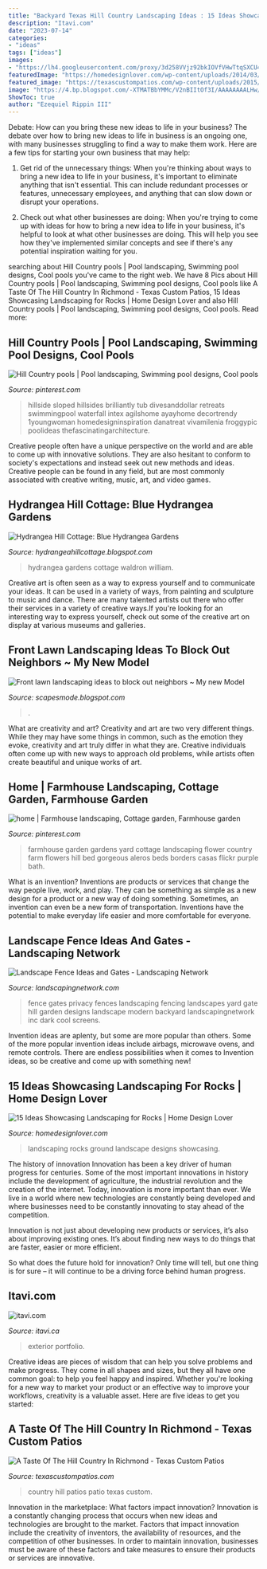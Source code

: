 ```yaml
---
title: "Backyard Texas Hill Country Landscaping Ideas : 15 Ideas Showcasing Landscaping For Rocks"
description: "Itavi.com"
date: "2023-07-14"
categories:
- "ideas"
tags: ["ideas"]
images:
- "https://lh4.googleusercontent.com/proxy/3d258VVjz92bkIOVfVHwTtqSXCU4ocyUw9jJiUovXO8QDE33tPyebWHtffVqSddm0a24HsswRVYzpbFCxy20GQY_8WtlmhPATUDgMwKI7DQFwwZfkbVfxvJqgThOgpg9SZxT=w1200-h630-p-k-no-nu"
featuredImage: "https://homedesignlover.com/wp-content/uploads/2014/03/2-peterson-front.jpg"
featured_image: "https://texascustompatios.com/wp-content/uploads/2015/02/Nieto-Patio-9277-e1446214708404.jpg"
image: "https://4.bp.blogspot.com/-XTMATBbYMMc/V2nBIItOf3I/AAAAAAAALHw/wwUhq2Mp3T48sCej-8BZa10wn-19t_kIQCLcB/s1600/Blue%2BHydrangea%2BGarden%2BWilliam%2BAldron.jpg"
ShowToc: true
author: "Ezequiel Rippin III"
---
```



Debate: How can you bring these new ideas to life in your business?
The debate over how to bring new ideas to life in business is an ongoing one, with many businesses struggling to find a way to make them work. Here are a few tips for starting your own business that may help: 
1. Get rid of the unnecessary things: When you're thinking about ways to bring a new idea to life in your business, it's important to eliminate anything that isn't essential. This can include redundant processes or features, unnecessary employees, and anything that can slow down or disrupt your operations. 

2. Check out what other businesses are doing: When you're trying to come up with ideas for how to bring a new idea to life in your business, it's helpful to look at what other businesses are doing. This will help you see how they've implemented similar concepts and see if there's any potential inspiration waiting for you.

	

		
searching about Hill Country pools | Pool landscaping, Swimming pool designs, Cool pools you've came to the right web. We have 8 Pics about Hill Country pools | Pool landscaping, Swimming pool designs, Cool pools like A Taste Of The Hill Country In Richmond - Texas Custom Patios, 15 Ideas Showcasing Landscaping for Rocks | Home Design Lover and also Hill Country pools | Pool landscaping, Swimming pool designs, Cool pools. Read more:
		
    
## Hill Country Pools | Pool Landscaping, Swimming Pool Designs, Cool Pools

<img loading=lazy src="https://i.pinimg.com/736x/06/f5/bf/06f5bf90e23ae042840930f74a3ec190.jpg" onerror="this.onerror=null;this.src='https://tse4.mm.bing.net/th?id=OIP.0avkaj0Rot_O6WbyHxP9AAAAAA&amp;pid=15.1';" alt="Hill Country pools | Pool landscaping, Swimming pool designs, Cool pools">

_Source: pinterest.com_

>hillside sloped hillsides brilliantly tub divesanddollar retreats swimmingpool waterfall intex agilshome ayayhome decortrendy 1youngwoman homedesigninspiration danatreat vivamilenia froggypic poolideas thefascinatingarchitecture. 

	

Creative people often have a unique perspective on the world and are able to come up with innovative solutions. They are also hesitant to conform to society's expectations and instead seek out new methods and ideas. Creative people can be found in any field, but are most commonly associated with creative writing, music, art, and video games.

    
## Hydrangea Hill Cottage: Blue Hydrangea Gardens

<img loading=lazy src="https://4.bp.blogspot.com/-XTMATBbYMMc/V2nBIItOf3I/AAAAAAAALHw/wwUhq2Mp3T48sCej-8BZa10wn-19t_kIQCLcB/s1600/Blue%2BHydrangea%2BGarden%2BWilliam%2BAldron.jpg" onerror="this.onerror=null;this.src='https://tse3.mm.bing.net/th?id=OIP.y6q_pk6-zkeGeo0ZmTf2pgHaJ4&amp;pid=15.1';" alt="Hydrangea Hill Cottage: Blue Hydrangea Gardens">

_Source: hydrangeahillcottage.blogspot.com_

>hydrangea gardens cottage waldron william. 

	

Creative art is often seen as a way to express yourself and to communicate your ideas. It can be used in a variety of ways, from painting and sculpture to music and dance. There are many talented artists out there who offer their services in a variety of creative ways.If you're looking for an interesting way to express yourself, check out some of the creative art on display at various museums and galleries.

    
## Front Lawn Landscaping Ideas To Block Out Neighbors ~ My New Model

<img loading=lazy src="https://lh4.googleusercontent.com/proxy/3d258VVjz92bkIOVfVHwTtqSXCU4ocyUw9jJiUovXO8QDE33tPyebWHtffVqSddm0a24HsswRVYzpbFCxy20GQY_8WtlmhPATUDgMwKI7DQFwwZfkbVfxvJqgThOgpg9SZxT=w1200-h630-p-k-no-nu" onerror="this.onerror=null;this.src='https://tse3.mm.bing.net/th?id=OIP.y6jFh98gwa3R7JhoUrLN_gAAAA&amp;pid=15.1';" alt="Front lawn landscaping ideas to block out neighbors ~ My new Model">

_Source: scapesmode.blogspot.com_

>. 

	

What are creativity and art?
Creativity and art are two very different things. While they may have some things in common, such as the emotion they evoke, creativity and art truly differ in what they are. Creative individuals often come up with new ways to approach old problems, while artists often create beautiful and unique works of art.

    
## Home | Farmhouse Landscaping, Cottage Garden, Farmhouse Garden

<img loading=lazy src="https://i.pinimg.com/originals/e0/58/9e/e0589e9fe429745ff1752fd7f0cc7caa.jpg" onerror="this.onerror=null;this.src='https://tse4.mm.bing.net/th?id=OIP.dZd8Xnnvy82Nib2FhaTfVwHaJ4&amp;pid=15.1';" alt="home | Farmhouse landscaping, Cottage garden, Farmhouse garden">

_Source: pinterest.com_

>farmhouse garden gardens yard cottage landscaping flower country farm flowers hill bed gorgeous aleros beds borders casas flickr purple bath. 

	

What is an invention?
Inventions are products or services that change the way people live, work, and play. They can be something as simple as a new design for a product or a new way of doing something. Sometimes, an invention can even be a new form of transportation. Inventions have the potential to make everyday life easier and more comfortable for everyone.

    
## Landscape Fence Ideas And Gates - Landscaping Network

<img loading=lazy src="https://images.landscapingnetwork.com/pictures/images/973x490Exact_0x34/gates-and-fencing_19/front-yard-fence-privacy-fence-dark-fence-stock-hill-landscapes-inc_5529.jpg" onerror="this.onerror=null;this.src='https://tse3.mm.bing.net/th?id=OIP.5xK_HbfmUxZGWNfJk9TL4QHaDu&amp;pid=15.1';" alt="Landscape Fence Ideas and Gates - Landscaping Network">

_Source: landscapingnetwork.com_

>fence gates privacy fences landscaping fencing landscapes yard gate hill garden designs landscape modern backyard landscapingnetwork inc dark cool screens. 

	

Invention ideas are aplenty, but some are more popular than others. Some of the more popular invention ideas include airbags, microwave ovens, and remote controls. There are endless possibilities when it comes to Invention ideas, so be creative and come up with something new!

    
## 15 Ideas Showcasing Landscaping For Rocks | Home Design Lover

<img loading=lazy src="https://homedesignlover.com/wp-content/uploads/2014/03/2-peterson-front.jpg" onerror="this.onerror=null;this.src='https://tse1.mm.bing.net/th?id=OIP.4IJrcFQ4BbE2aATGgWfA_QHaEh&amp;pid=15.1';" alt="15 Ideas Showcasing Landscaping for Rocks | Home Design Lover">

_Source: homedesignlover.com_

>landscaping rocks ground landscape designs showcasing. 

	

The history of innovation
Innovation has been a key driver of human progress for centuries. Some of the most important innovations in history include the development of agriculture, the industrial revolution and the creation of the internet.
Today, innovation is more important than ever. We live in a world where new technologies are constantly being developed and where businesses need to be constantly innovating to stay ahead of the competition.

Innovation is not just about developing new products or services, it’s also about improving existing ones. It’s about finding new ways to do things that are faster, easier or more efficient.

So what does the future hold for innovation? Only time will tell, but one thing is for sure – it will continue to be a driving force behind human progress.

    
## Itavi.com

<img loading=lazy src="http://www.itavi.ca/wp-content/uploads/2014/03/IMG_1948.jpg" onerror="this.onerror=null;this.src='https://tse3.mm.bing.net/th?id=OIP.0kqp91lWCRUJ_PmgKx50mQAAAA&amp;pid=15.1';" alt="itavi.com">

_Source: itavi.ca_

>exterior portfolio. 

	

Creative ideas are pieces of wisdom that can help you solve problems and make progress. They come in all shapes and sizes, but they all have one common goal: to help you feel happy and inspired. Whether you're looking for a new way to market your product or an effective way to improve your workflows, creativity is a valuable asset. Here are five ideas to get you started: 

    
## A Taste Of The Hill Country In Richmond - Texas Custom Patios

<img loading=lazy src="https://texascustompatios.com/wp-content/uploads/2015/02/Nieto-Patio-9277-e1446214708404.jpg" onerror="this.onerror=null;this.src='https://tse1.mm.bing.net/th?id=OIP.H8luJtIxHQ6kwa4ixqMIlwHaE8&amp;pid=15.1';" alt="A Taste Of The Hill Country In Richmond - Texas Custom Patios">

_Source: texascustompatios.com_

>country hill patios patio texas custom. 

	

Innovation in the marketplace: What factors impact innovation?
Innovation is a constantly changing process that occurs when new ideas and technologies are brought to the market. Factors that impact innovation include the creativity of inventors, the availability of resources, and the competition of other businesses. In order to maintain innovation, businesses must be aware of these factors and take measures to ensure their products or services are innovative.

